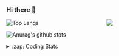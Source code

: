### Hi there 👋

<!--
**tao8687/tao8687** is a ✨ _special_ ✨ repository because its `README.md` (this file) appears on your GitHub profile.

Here are some ideas to get you started:

- 🔭 I’m currently working on ...
- 🌱 I’m currently learning ...
- 👯 I’m looking to collaborate on ...
- 🤔 I’m looking for help with ...
- 💬 Ask me about ...
- 📫 How to reach me: ...
- 😄 Pronouns: ...
- ⚡ Fun fact: ...
-->

<img align='right' src="https://media.giphy.com/media/M9gbBd9nbDrOTu1Mqx/giphy.gif" width="240">

  
![Top Langs](https://github-readme-stats.vercel.app/api/top-langs/?username=tao8687&layout=compact&title_color=23238E&text_color=A67D3D)

![Anurag's github stats](https://github-readme-stats.vercel.app/api?username=tao8687&show_icons=true&&text_color=A67D3D&title_color=23238E&show_icons=false&count_private=true&hide=stars)

<details>
  <summary>:zap: Coding Stats</summary>
  <br>
    
<!--START_SECTION:waka-->
![Code Time](http://img.shields.io/badge/Code%20Time-2%2C178%20hrs%2029%20mins-blue)

![Profile Views](http://img.shields.io/badge/Profile%20Views-1-blue)

**🐱 My GitHub Data** 

> 📦 1.5 MB Used in GitHub's Storage 
 > 
> 🏆 299 Contributions in the Year 2025
 > 
> 🚫 Not Opted to Hire
 > 
> 📜 63 Public Repositories 
 > 
> 🔑 24 Private Repositories 
 > 
**I'm an Early 🐤** 

```text
🌞 Morning                1901 commits        ███████████████████████░░   90.01 % 
🌆 Daytime                88 commits          █░░░░░░░░░░░░░░░░░░░░░░░░   04.17 % 
🌃 Evening                119 commits         █░░░░░░░░░░░░░░░░░░░░░░░░   05.63 % 
🌙 Night                  4 commits           ░░░░░░░░░░░░░░░░░░░░░░░░░   00.19 % 
```
📅 **I'm Most Productive on Wednesday** 

```text
Monday                   303 commits         ████░░░░░░░░░░░░░░░░░░░░░   14.35 % 
Tuesday                  288 commits         ███░░░░░░░░░░░░░░░░░░░░░░   13.64 % 
Wednesday                358 commits         ████░░░░░░░░░░░░░░░░░░░░░   16.95 % 
Thursday                 284 commits         ███░░░░░░░░░░░░░░░░░░░░░░   13.45 % 
Friday                   300 commits         ████░░░░░░░░░░░░░░░░░░░░░   14.20 % 
Saturday                 294 commits         ███░░░░░░░░░░░░░░░░░░░░░░   13.92 % 
Sunday                   285 commits         ███░░░░░░░░░░░░░░░░░░░░░░   13.49 % 
```


📊 **This Week I Spent My Time On** 

```text
🕑︎ Time Zone: Asia/Shanghai

💬 Programming Languages: 
C++                      1 hr 14 mins        █████████████████████░░░░   82.22 % 
XML                      6 mins              ██░░░░░░░░░░░░░░░░░░░░░░░   07.63 % 
Prolog                   5 mins              ██░░░░░░░░░░░░░░░░░░░░░░░   06.35 % 
YAML                     3 mins              █░░░░░░░░░░░░░░░░░░░░░░░░   03.73 % 
Other                    0 secs              ░░░░░░░░░░░░░░░░░░░░░░░░░   00.07 % 

🔥 Editors: 
VS Code                  1 hr 30 mins        █████████████████████████   100.00 % 

🐱‍💻 Projects: 
tami_ws                  51 mins             ██████████████░░░░░░░░░░░   56.70 % 
src_new                  29 mins             ████████░░░░░░░░░░░░░░░░░   32.51 % 
src                      9 mins              ███░░░░░░░░░░░░░░░░░░░░░░   10.48 % 
slam_toolbox             0 secs              ░░░░░░░░░░░░░░░░░░░░░░░░░   00.32 % 

💻 Operating System: 
Linux                    1 hr 30 mins        █████████████████████████   100.00 % 
```

**I Mostly Code in C++** 

```text
C++                      10 repos            ████████░░░░░░░░░░░░░░░░░   32.26 % 
Python                   8 repos             ██████░░░░░░░░░░░░░░░░░░░   25.81 % 
JavaScript               2 repos             ██░░░░░░░░░░░░░░░░░░░░░░░   06.45 % 
Batchfile                1 repo              █░░░░░░░░░░░░░░░░░░░░░░░░   03.23 % 
HTML                     1 repo              █░░░░░░░░░░░░░░░░░░░░░░░░   03.23 % 
```



**Timeline**

![Lines of Code chart](https://raw.githubusercontent.com/tao8687/tao8687/master/assets/bar_graph.png)


 Last Updated on 26/10/2025 01:55:41 UTC
<!--END_SECTION:waka-->
</details>
